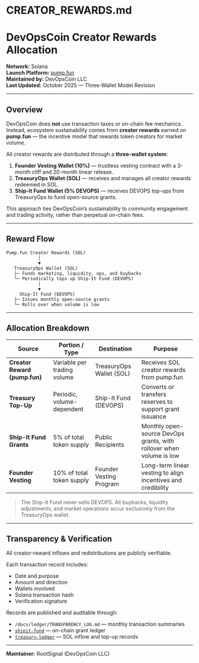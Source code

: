 # CREATOR_REWARDS.md

# DevOpsCoin Creator Rewards Allocation

**Network:** Solana  
**Launch Platform:** [pump.fun](https://pump.fun/)  
**Maintained by:** DevOpsCoin LLC  
**Last Updated:** October 2025 — Three-Wallet Model Revision

---

## Overview

DevOpsCoin does **not** use transaction taxes or on-chain fee mechanics.  
Instead, ecosystem sustainability comes from **creator rewards** earned on **pump.fun** — the incentive model that rewards token creators for market volume.

All creator rewards are distributed through a **three-wallet system**:

1. **Founder Vesting Wallet (10%)** — trustless vesting contract with a 3-month cliff and 20-month linear release.  
2. **TreasuryOps Wallet (SOL)** — receives and manages all creator rewards redeemed in SOL.  
3. **Ship-It Fund Wallet (5% DEVOPS)** — receives DEVOPS top-ups from TreasuryOps to fund open-source grants.

This approach ties DevOpsCoin’s sustainability to community engagement and trading activity, rather than perpetual on-chain fees.

---

## Reward Flow

```text
Pump.fun Creator Rewards (SOL)
            │
            ▼
   TreasuryOps Wallet (SOL)
   ├─ Funds marketing, liquidity, ops, and buybacks
   └─ Periodically tops up Ship-It Fund (DEVOPS)
            │
            ▼
     Ship-It Fund (DEVOPS)
   ├─ Issues monthly open-source grants
   └─ Rolls over when volume is low
```

---

## Allocation Breakdown

| Source                        | Portion / Type                | Destination             | Purpose                                                                 |
| ----------------------------- | ----------------------------- | ----------------------- | ----------------------------------------------------------------------- |
| **Creator Reward (pump.fun)** | Variable per trading volume   | TreasuryOps Wallet (SOL) | Receives SOL creator rewards from pump.fun                              |
| **Treasury Top-Up**           | Periodic, volume-dependent    | Ship-It Fund (DEVOPS)   | Converts or transfers reserves to support grant issuance                |
| **Ship-It Fund Grants**       | 5% of total token supply      | Public Recipients       | Monthly open-source DevOps grants, with rollover when volume is low     |
| **Founder Vesting**           | 10% of total token supply     | Founder Vesting Program | Long-term linear vesting to align incentives and credibility            |

> The Ship-It Fund never sells DEVOPS. All buybacks, liquidity adjustments, and market operations occur exclusively from the TreasuryOps wallet.

---

## Transparency & Verification

All creator-reward inflows and redistributions are publicly verifiable.

Each transaction record includes:

- Date and purpose  
- Amount and direction  
- Wallets involved  
- Solana transaction hash  
- Verification signature  

Records are published and auditable through:

- `/docs/ledger/TRANSPARENCY_LOG.md` — monthly transaction summaries  
- [`shipit-fund`](https://github.com/DevOpsCoin/shipit-fund) — on-chain grant ledger  
- [`treasury-ledger`](https://github.com/DevOpsCoin/treasury-ledger) — SOL inflow and top-up records  

---

**Maintainer:** RootSignal (DevOpsCoin LLC)

